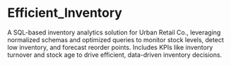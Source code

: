 # Efficient_Inventory
A SQL-based inventory analytics solution for Urban Retail Co., leveraging normalized schemas and optimized queries to monitor stock levels, detect low inventory, and forecast reorder points. Includes KPIs like inventory turnover and stock age to drive efficient, data-driven inventory decisions.

